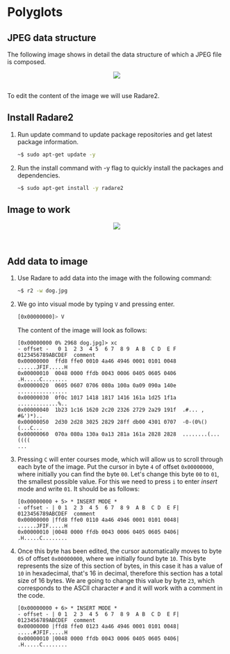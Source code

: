 # Polyglots

## JPEG data structure
The following image shows in detail the data structure of which a JPEG file is composed.
<p align="center"><img src="https://github.com/JavierDominguezGomez/Polyglots/blob/master/JPEG.jpg"></p>
<br>
To edit the content of the image we will use Radare2.

## Install Radare2
1. Run update command to update package repositories and get latest package information.
    ```bash
    ~$ sudo apt-get update -y
    ```
2. Run the install command with -y flag to quickly install the packages and dependencies.
    ```bash
    ~$ sudo apt-get install -y radare2
    ```

## Image to work
<p align="center"><img src="https://github.com/JavierDominguezGomez/Polyglots/blob/master/dog.jpg"></p>
<br>

## Add data to image
1. Use Radare to add data into the image with the following command:
    ```bash
    ~$ r2 -w dog.jpg
    ```
2. We go into visual mode by typing `V` and pressing enter.
    ```bash
    [0x00000000]> V
    ```
    The content of the image will look as follows:
    ```
    [0x00000000 0% 2968 dog.jpg]> xc
    - offset -   0 1  2 3  4 5  6 7  8 9  A B  C D  E F  0123456789ABCDEF  comment
    0x00000000  ffd8 ffe0 0010 4a46 4946 0001 0101 0048  ......JFIF.....H
    0x00000010  0048 0000 ffdb 0043 0006 0405 0605 0406  .H.....C........
    0x00000020  0605 0607 0706 080a 100a 0a09 090a 140e  ................
    0x00000030  0f0c 1017 1418 1817 1416 161a 1d25 1f1a  .............%..
    0x00000040  1b23 1c16 1620 2c20 2326 2729 2a29 191f  .#... , #&')*)..
    0x00000050  2d30 2d28 3025 2829 28ff db00 4301 0707  -0-(0%()(...C...
    0x00000060  070a 080a 130a 0a13 281a 161a 2828 2828  ........(...((((
    ...
    ```
3. Pressing `C` will enter courses mode, which will allow us to scroll through each byte of the image. Put the cursor in byte `4` of offset `0x00000000`, where initially you can find the byte `00`. Let's change this byte `00` to `01`, the smallest possible value. For this we need to press `i` to enter *insert* mode and write `01`. It should be as follows:
    ```
    [0x00000000 + 5> * INSERT MODE *
    - offset - | 0 1  2 3  4 5  6 7  8 9  A B  C D  E F| 0123456789ABCDEF  comment
    0x00000000 |ffd8 ffe0 0110 4a46 4946 0001 0101 0048| ......JFIF.....H
    0x00000010 |0048 0000 ffdb 0043 0006 0405 0605 0406| .H.....C........
    ```

4. Once this byte has been edited, the cursor automatically moves to byte `05` of offset `0x00000000`, where we initially found byte `10`. This byte represents the size of this section of bytes, in this case it has a value of `10` in hexadecimal, that's 16 in decimal, therefore this section has a total size of 16 bytes. We are going to change this value by byte `23`, which corresponds to the ASCII character `#` and it will work with a comment in the code.
    ```
    [0x00000000 + 6> * INSERT MODE *
    - offset - | 0 1  2 3  4 5  6 7  8 9  A B  C D  E F| 0123456789ABCDEF  comment
    0x00000000 |ffd8 ffe0 0123 4a46 4946 0001 0101 0048| .....#JFIF.....H
    0x00000010 |0048 0000 ffdb 0043 0006 0405 0605 0406| .H.....C........
    ```
